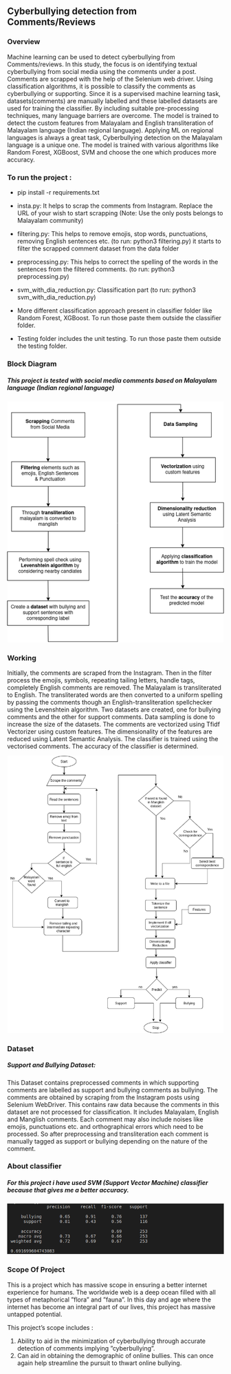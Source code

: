 ## Cyberbullying detection from Comments/Reviews

<h3> Overview </h3>

Machine learning can be used to detect cyberbullying from Comments/reviews. In this study, the focus is on identifying textual cyberbullying from social media using the comments under a post. Comments are scrapped with the help of the Selenium web driver. Using classification algorithms, it is possible to classify the comments as cyberbullying or supporting. Since it is a supervised machine learning task, datasets(comments) are manually labelled and these labelled datasets are used for training the classifier. By including suitable pre-processing techniques, many language barriers are overcome. The model is trained to detect the custom features from Malayalam and English transliteration of Malayalam language (Indian regional language). Applying ML on regional languages is always a great task, Cyberbullying detection on the Malayalam language is a unique one. The model is trained with various algorithms like Random Forest, XGBoost, SVM and choose the one which produces more accuracy.

<h3> To run the project : </h3>

- pip install -r requirements.txt

- insta.py: It helps to scrap the comments from Instagram. Replace the URL of your wish to start scrapping (Note: Use the only posts belongs to Malayalam community)

- filtering.py: This helps to remove emojis, stop words, punctuations, removing English sentences etc. (to run: python3 filtering.py) it starts to filter the scrapped comment dataset from the data folder

- preprocessing.py: This helps to correct the spelling of the words in the sentences from the filtered comments. (to run: python3 preprocessing.py)


- svm_with_dia_reduction.py: Classification part
 (to run: python3 svm_with_dia_reduction.py)

- More different classification approach present in classifier folder like Random Forest, XGBoost. To run those paste them outside the classifier folder.

- Testing folder includes the unit testing. To run those paste them outside the testing folder.

<h3> Block Diagram </h3>

##### This project is tested with social media comments based on Malayalam language (Indian regional language)
![](img/block(1).png)

<h3> Working </h3>

Initially, the comments are scraped from the Instagram. Then in the filter process the emojis, symbols, repeating tailing letters, handle tags, completely English comments are removed. The Malayalam is transliterated to English.  The transliterated words are then converted to a uniform spelling by passing the comments though an English-transliteration spellchecker using the Levenshtein algorithm.  Two datasets are created, one for bullying comments and the other for support comments. Data sampling is done to increase the size of the datasets. The comments are vectorized using Tfidf Vectorizer using custom features. The dimensionality of the features are reduced using Latent Semantic Analysis. The classifier is trained using the vectorised comments. The accuracy of the classifier is determined.

![](img/flow.png)

<h3> Dataset </h3>

##### Support  and  Bullying  Dataset:  
This Dataset contains preprocessed comments in which supporting comments are labelled as support and bullying comments as bullying. The comments are obtained by scraping from the Instagram posts using Selenium WebDriver. This contains raw data because the comments in this dataset are not processed for classification.  It includes Malayalam,  English and  Manglish comments. Each comment may also include noises like emojis, punctuations etc. and orthographical errors which need to be processed. So after preprocessing and transliteration each comment is manually tagged as support or bullying depending on the nature of the comment.

<h3> About classifier </h3>

##### For this project i have used SVM (Support Vector Machine) classifier because that gives me a better accuracy.
![](img/svm.png)

<h3> Scope Of Project </h3>

This is a project which has massive scope in ensuring a better internet experience for humans. The worldwide web is a deep ocean filled with all types of metaphorical ”flora” and ”fauna”. In this day and age where the internet has become an integral part of our lives, this project has massive untapped potential.

This project’s scope includes :
1.  Ability to aid in the minimization of cyberbullying through accurate detection of comments implying ”cyberbullying”.
2.  Can aid in obtaining the demographic of online bullies. This can once again help streamline the pursuit to thwart online bullying.


